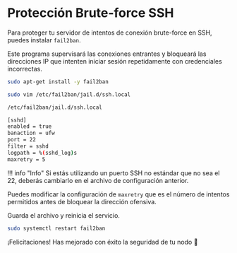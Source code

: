# Protección Brute-force SSH

Para proteger tu servidor de intentos de conexión brute-force en SSH, puedes instalar `fail2ban`.

Este programa supervisará las conexiones entrantes y bloqueará las direcciones IP que intenten iniciar sesión repetidamente con credenciales incorrectas.

```bash
sudo apt-get install -y fail2ban

sudo vim /etc/fail2ban/jail.d/ssh.local
```

```bash
/etc/fail2ban/jail.d/ssh.local

[sshd]
enabled = true
banaction = ufw
port = 22
filter = sshd
logpath = %(sshd_log)s
maxretry = 5
```

!!! info "Info"
    Si estás utilizando un puerto SSH no estándar que no sea el 22, deberás cambiarlo en el archivo de configuración anterior.

Puedes modificar la configuración de `maxretry` que es el número de intentos permitidos antes de bloquear la dirección ofensiva.

Guarda el archivo y reinicia el servicio.

```bash
sudo systemctl restart fail2ban
```

¡Felicitaciones! Has mejorado con éxito la seguridad de tu nodo 🥳
